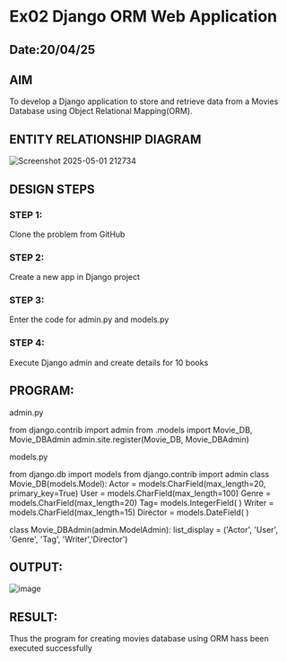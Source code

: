 # Ex02 Django ORM Web Application
## Date:20/04/25 

## AIM
To develop a Django application to store and retrieve data from a Movies Database using Object Relational Mapping(ORM).

## ENTITY RELATIONSHIP DIAGRAM
![Screenshot 2025-05-01 212734](https://github.com/user-attachments/assets/bb9d7efa-2f81-4eb2-b0a1-7508e4e135ad)


## DESIGN STEPS

### STEP 1:
Clone the problem from GitHub

### STEP 2:
Create a new app in Django project

### STEP 3:
Enter the code for admin.py and models.py

### STEP 4:
Execute Django admin and create details for 10 books

## PROGRAM:
admin.py

from django.contrib import admin 
from .models import Movie_DB, Movie_DBAdmin 
admin.site.register(Movie_DB, Movie_DBAdmin)

models.py

from django.db import models 
from django.contrib import admin 
class  Movie_DB(models.Model): 
    Actor = models.CharField(max_length=20, primary_key=True) 
    User = models.CharField(max_length=100) 
    Genre = models.CharField(max_length=20) 
    Tag= models.IntegerField( ) 
    Writer = models.CharField(max_length=15) 
    Director = models.DateField( ) 

class Movie_DBAdmin(admin.ModelAdmin): 
    list_display = ('Actor', 'User', 'Genre', 'Tag', 'Writer','Director')
## OUTPUT:
![image](https://github.com/user-attachments/assets/c537f016-baaf-499b-8c72-68aa8b568d1e)

## RESULT:
Thus the program for creating movies database using ORM hass been executed successfully
